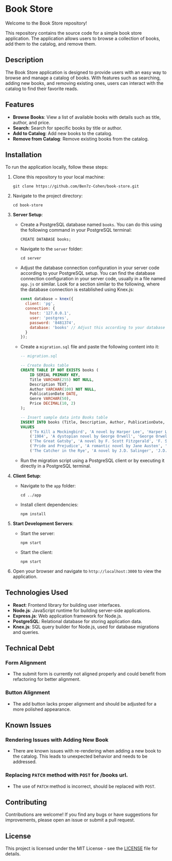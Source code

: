 # Book Store

Welcome to the Book Store repository!

This repository contains the source code for a simple book store application. The application allows users to browse a collection of books, add them to the catalog, and remove them.

## Description

The Book Store application is designed to provide users with an easy way to browse and manage a catalog of books. With features such as searching, adding new books, and removing existing ones, users can interact with the catalog to find their favorite reads.

## Features

- **Browse Books**: View a list of available books with details such as title, author, and price.
- **Search**: Search for specific books by title or author.
- **Add to Catalog**: Add new books to the catalog.
- **Remove from Catalog**: Remove existing books from the catalog.

## Installation

To run the application locally, follow these steps:

1. Clone this repository to your local machine:
    ```
    git clone https://github.com/Ben7z-Cohen/book-store.git
    ```

2. Navigate to the project directory:
    ```
    cd book-store
    ```

3. **Server Setup**:
    - Create a PostgreSQL database named `books`. You can do this using the following command in your PostgreSQL terminal:
        ```
        CREATE DATABASE books;
        ```
    - Navigate to the `server` folder:
        ```
        cd server
        ```
    - Adjust the database connection configuration in your server code according to your PostgreSQL setup. You can find the database connection configuration in your server code, usually in a file named `app.js` or similar. Look for a section similar to the following, where the database connection is established using Knex.js:
        ```javascript
        const database = knex({
          client: 'pg',
          connection: {
            host: '127.0.0.1',
            user: 'postgres',
            password: '8481374',
            database: 'books' // Adjust this according to your database name
          }
        });
        ```

    - Create a `migration.sql` file and paste the following content into it:
        ```sql
        -- migration.sql

        -- Create Books table
        CREATE TABLE IF NOT EXISTS books (
            ID SERIAL PRIMARY KEY,
            Title VARCHAR(255) NOT NULL,
            Description TEXT,
            Author VARCHAR(100) NOT NULL,
            PublicationDate DATE,
            Genre VARCHAR(50),
            Price DECIMAL(10, 2)
        );

        -- Insert sample data into Books table
        INSERT INTO books (Title, Description, Author, PublicationDate, Genre, Price)
        VALUES 
            ('To Kill a Mockingbird', 'A novel by Harper Lee', 'Harper Lee', '1960-07-11', 'Fiction', 12.99),
            ('1984', 'A dystopian novel by George Orwell', 'George Orwell', '1949-06-08', 'Science Fiction', 10.50),
            ('The Great Gatsby', 'A novel by F. Scott Fitzgerald', 'F. Scott Fitzgerald', '1925-04-10', 'Fiction', 9.99),
            ('Pride and Prejudice', 'A romantic novel by Jane Austen', 'Jane Austen', '1813-01-28', 'Romance', 8.75),
            ('The Catcher in the Rye', 'A novel by J.D. Salinger', 'J.D. Salinger', '1951-07-16', 'Fiction', 11.25);
        ```
    - Run the migration script using a PostgreSQL client or by executing it directly in a PostgreSQL terminal.

4. **Client Setup**:
    - Navigate to the `app` folder:
        ```
        cd ../app
        ```
    - Install client dependencies:
        ```
        npm install
        ```

5. **Start Development Servers**:
    - Start the server:
        ```
        npm start
        ```
    - Start the client:
        ```
        npm start
        ```

6. Open your browser and navigate to `http://localhost:3000` to view the application.

## Technologies Used

- **React**: Frontend library for building user interfaces.
- **Node.js**: JavaScript runtime for building server-side applications.
- **Express.js**: Web application framework for Node.js.
- **PostgreSQL**: Relational database for storing application data.
- **Knex.js**: SQL query builder for Node.js, used for database migrations and queries.

## Technical Debt

### Form Alignment
- The submit form is currently not aligned properly and could benefit from refactoring for better alignment.

### Button Alignment
- The add button lacks proper alignment and should be adjusted for a more polished appearance.

## Known Issues

### Rendering Issues with Adding New Book
- There are known issues with re-rendering when adding a new book to the catalog. This leads to unexpected behavior and needs to be addressed.
### Replacing `PATCH` method with `POST` for /books url.
- The use of `PATCH` method is incorrect, should be replaced with `POST`.

## Contributing

Contributions are welcome! If you find any bugs or have suggestions for improvements, please open an issue or submit a pull request.

## License

This project is licensed under the MIT License - see the [LICENSE](LICENSE) file for details.

